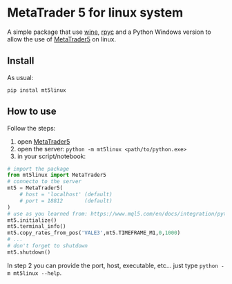 # MetaTrader 5 for linux system

A simple package that use [wine](https://www.winehq.org), [rpyc](https://github.com/tomerfiliba-org/rpyc) and a Python Windows version to allow the use of [MetaTrader5](https://pypi.org/project/MetaTrader5) on linux.

## Install

As usual:

```
pip instal mt5linux
```

## How to use

Follow the steps:

1. open [MetaTrader5](https://www.metatrader5.com)
2. open the server: `python -m mt5linux <path/to/python.exe>`
3. in your script/notebook:
```python
# import the package
from mt5linux import MetaTrader5
# connecto to the server
mt5 = MetaTrader5(
    # host = 'localhost' (default)
    # port = 18812       (default)
) 
# use as you learned from: https://www.mql5.com/en/docs/integration/python_metatrader5/
mt5.initialize()
mt5.terminal_info()
mt5.copy_rates_from_pos('VALE3',mt5.TIMEFRAME_M1,0,1000)
# ...
# don't forget to shutdown
mt5.shutdown()
```

In step 2 you can provide the port, host, executable, etc... just type `python -m mt5linux --help`.
